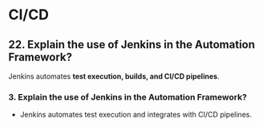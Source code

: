 # **CI/CD**

## 22. Explain the use of Jenkins in the Automation Framework?
Jenkins automates **test execution, builds, and CI/CD pipelines**.


### 3. Explain the use of Jenkins in the Automation Framework?
- Jenkins automates test execution and integrates with CI/CD pipelines.




